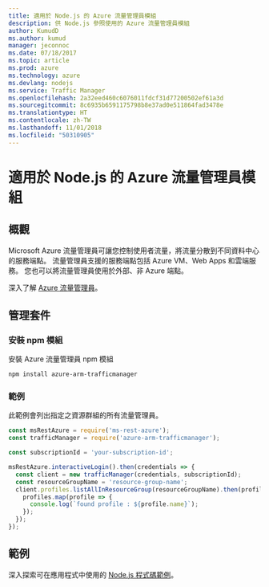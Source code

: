 ```yaml
---
title: 適用於 Node.js 的 Azure 流量管理員模組
description: 供 Node.js 參照使用的 Azure 流量管理員模組
author: KumudD
ms.author: kumud
manager: jeconnoc
ms.date: 07/18/2017
ms.topic: article
ms.prod: azure
ms.technology: azure
ms.devlang: nodejs
ms.service: Traffic Manager
ms.openlocfilehash: 2a32eed460c6076011fdcf31d77200502ef61a3d
ms.sourcegitcommit: 8c6935b6591175798b8e37ad0e511864fad3478e
ms.translationtype: HT
ms.contentlocale: zh-TW
ms.lasthandoff: 11/01/2018
ms.locfileid: "50310905"
---
```

# <a name="azure-traffic-manager-modules-for-nodejs"></a>適用於 Node.js 的 Azure 流量管理員模組

## <a name="overview"></a>概觀

Microsoft Azure 流量管理員可讓您控制使用者流量，將流量分散到不同資料中心的服務端點。 流量管理員支援的服務端點包括 Azure VM、Web Apps 和雲端服務。 您也可以將流量管理員使用於外部、非 Azure 端點。

深入了解 [Azure 流量管理員](https://docs.microsoft.com/azure/traffic-manager/traffic-manager-overview)。

## <a name="management-package"></a>管理套件

### <a name="install-the-npm-module"></a>安裝 npm 模組

安裝 Azure 流量管理員 npm 模組

```bash
npm install azure-arm-trafficmanager
```

### <a name="example"></a>範例

此範例會列出指定之資源群組的所有流量管理員。

```javascript
const msRestAzure = require('ms-rest-azure');
const trafficManager = require('azure-arm-trafficmanager');

const subscriptionId = 'your-subscription-id';

msRestAzure.interactiveLogin().then(credentials => {
  const client = new trafficManager(credentials, subscriptionId);
  const resourceGroupName = 'resource-group-name';
  client.profiles.listAllInResourceGroup(resourceGroupName).then(profiles => {
    profiles.map(profile => {
      console.log(`found profile : ${profile.name}`);
    });
  });
});
```

## <a name="samples"></a>範例

深入探索可在應用程式中使用的 [Node.js 程式碼範例](https://azure.microsoft.com/resources/samples/?platform=nodejs)。
